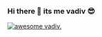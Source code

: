 ### Hi there 👋 its me vadiv 😎
[![awesome vadiv.](https://miro.medium.com/max/700/0*GdJIbmPH1JLSLSj1.gif)](https://sevenhillsinfotech.com)

<!--
**vadivkanag/vadivkanag** is a ✨ _special_ ✨ repository because its `README.md` (this file) appears on your GitHub profile.

Here are some ideas to get you started:

- 🔭 I’m currently working on ...
- 🌱 I’m currently learning ...
- 👯 I’m looking to collaborate on ...
- 🤔 I’m looking for help with ...
- 💬 Ask me about ...
- 📫 How to reach me: ...
- 😄 Pronouns: ...
- ⚡ Fun fact: ...
-->
